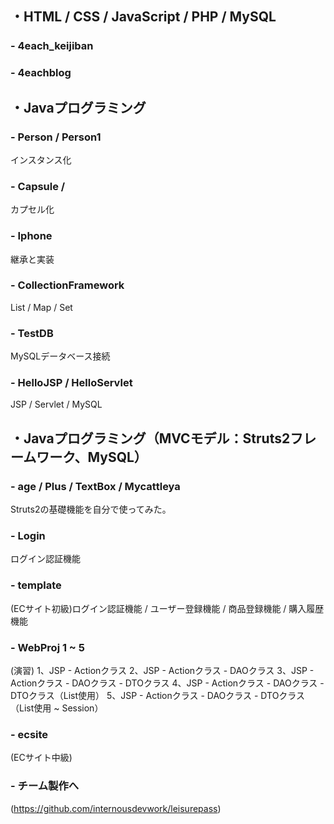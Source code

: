 
## ・HTML / CSS / JavaScript / PHP / MySQL
### - 4each_keijiban
### - 4eachblog

## ・Javaプログラミング

### - Person / Person1
インスタンス化

### - Capsule / 
カプセル化

### - Iphone
継承と実装

### - CollectionFramework
List / Map / Set

### - TestDB
MySQLデータベース接続

### - HelloJSP / HelloServlet
JSP / Servlet / MySQL

## ・Javaプログラミング（MVCモデル：Struts2フレームワーク、MySQL）

### - age / Plus / TextBox / Mycattleya
Struts2の基礎機能を自分で使ってみた。

### - Login
ログイン認証機能

### - template
(ECサイト初級)ログイン認証機能 / ユーザー登録機能 / 商品登録機能 / 購入履歴機能

### - WebProj 1 ~ 5
(演習)
1、JSP - Actionクラス
2、JSP - Actionクラス - DAOクラス
3、JSP - Actionクラス - DAOクラス - DTOクラス
4、JSP - Actionクラス - DAOクラス - DTOクラス（List使用）
5、JSP - Actionクラス - DAOクラス - DTOクラス（List使用 ~ Session）

### - ecsite
(ECサイト中級)

### - チーム製作へ
(https://github.com/internousdevwork/leisurepass)
